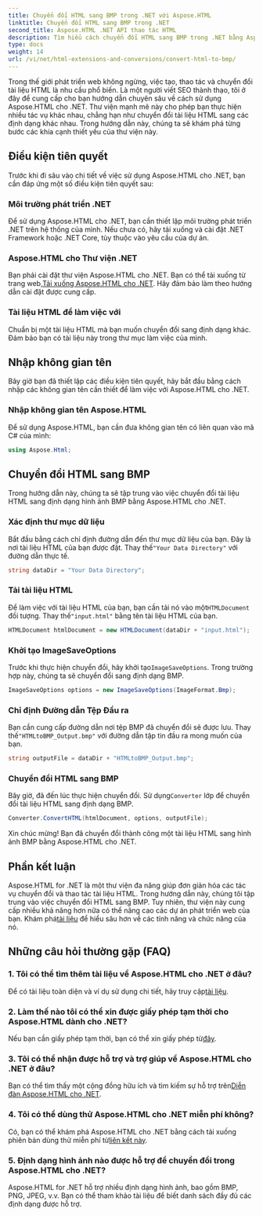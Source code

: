 ```yaml
---
title: Chuyển đổi HTML sang BMP trong .NET với Aspose.HTML
linktitle: Chuyển đổi HTML sang BMP trong .NET
second_title: Aspose.HTML .NET API thao tác HTML
description: Tìm hiểu cách chuyển đổi HTML sang BMP trong .NET bằng Aspose.HTML cho .NET. Hướng dẫn toàn diện dành cho nhà phát triển web để tận dụng Aspose.HTML cho .NET.
type: docs
weight: 14
url: /vi/net/html-extensions-and-conversions/convert-html-to-bmp/
---
```

Trong thế giới phát triển web không ngừng, việc tạo, thao tác và chuyển đổi tài liệu HTML là nhu cầu phổ biến. Là một người viết SEO thành thạo, tôi ở đây để cung cấp cho bạn hướng dẫn chuyên sâu về cách sử dụng Aspose.HTML cho .NET. Thư viện mạnh mẽ này cho phép bạn thực hiện nhiều tác vụ khác nhau, chẳng hạn như chuyển đổi tài liệu HTML sang các định dạng khác nhau. Trong hướng dẫn này, chúng ta sẽ khám phá từng bước các khía cạnh thiết yếu của thư viện này.

## Điều kiện tiên quyết

Trước khi đi sâu vào chi tiết về việc sử dụng Aspose.HTML cho .NET, bạn cần đáp ứng một số điều kiện tiên quyết sau:

### Môi trường phát triển .NET

Để sử dụng Aspose.HTML cho .NET, bạn cần thiết lập môi trường phát triển .NET trên hệ thống của mình. Nếu chưa có, hãy tải xuống và cài đặt .NET Framework hoặc .NET Core, tùy thuộc vào yêu cầu của dự án.

### Aspose.HTML cho Thư viện .NET

 Bạn phải cài đặt thư viện Aspose.HTML cho .NET. Bạn có thể tải xuống từ trang web,[Tải xuống Aspose.HTML cho .NET](https://releases.aspose.com/html/net/). Hãy đảm bảo làm theo hướng dẫn cài đặt được cung cấp.

### Tài liệu HTML để làm việc với

Chuẩn bị một tài liệu HTML mà bạn muốn chuyển đổi sang định dạng khác. Đảm bảo bạn có tài liệu này trong thư mục làm việc của mình.

## Nhập không gian tên

Bây giờ bạn đã thiết lập các điều kiện tiên quyết, hãy bắt đầu bằng cách nhập các không gian tên cần thiết để làm việc với Aspose.HTML cho .NET.

### Nhập không gian tên Aspose.HTML

Để sử dụng Aspose.HTML, bạn cần đưa không gian tên có liên quan vào mã C# của mình:

```csharp
using Aspose.Html;
```

## Chuyển đổi HTML sang BMP

Trong hướng dẫn này, chúng ta sẽ tập trung vào việc chuyển đổi tài liệu HTML sang định dạng hình ảnh BMP bằng Aspose.HTML cho .NET.

### Xác định thư mục dữ liệu

 Bắt đầu bằng cách chỉ định đường dẫn đến thư mục dữ liệu của bạn. Đây là nơi tài liệu HTML của bạn được đặt. Thay thế`"Your Data Directory"` với đường dẫn thực tế.

```csharp
string dataDir = "Your Data Directory";
```

### Tải tài liệu HTML

 Để làm việc với tài liệu HTML của bạn, bạn cần tải nó vào một`HTMLDocument` đối tượng. Thay thế`"input.html"` bằng tên tài liệu HTML của bạn.

```csharp
HTMLDocument htmlDocument = new HTMLDocument(dataDir + "input.html");
```

### Khởi tạo ImageSaveOptions

 Trước khi thực hiện chuyển đổi, hãy khởi tạo`ImageSaveOptions`. Trong trường hợp này, chúng ta sẽ chuyển đổi sang định dạng BMP.

```csharp
ImageSaveOptions options = new ImageSaveOptions(ImageFormat.Bmp);
```

### Chỉ định Đường dẫn Tệp Đầu ra

 Bạn cần cung cấp đường dẫn nơi tệp BMP đã chuyển đổi sẽ được lưu. Thay thế`"HTMLtoBMP_Output.bmp"` với đường dẫn tập tin đầu ra mong muốn của bạn.

```csharp
string outputFile = dataDir + "HTMLtoBMP_Output.bmp";
```

### Chuyển đổi HTML sang BMP

 Bây giờ, đã đến lúc thực hiện chuyển đổi. Sử dụng`Converter` lớp để chuyển đổi tài liệu HTML sang định dạng BMP.

```csharp
Converter.ConvertHTML(htmlDocument, options, outputFile);
```

Xin chúc mừng! Bạn đã chuyển đổi thành công một tài liệu HTML sang hình ảnh BMP bằng Aspose.HTML cho .NET.

## Phần kết luận

Aspose.HTML for .NET là một thư viện đa năng giúp đơn giản hóa các tác vụ chuyển đổi và thao tác tài liệu HTML. Trong hướng dẫn này, chúng tôi tập trung vào việc chuyển đổi HTML sang BMP. Tuy nhiên, thư viện này cung cấp nhiều khả năng hơn nữa có thể nâng cao các dự án phát triển web của bạn. Khám phá[tài liệu](https://reference.aspose.com/html/net/) để hiểu sâu hơn về các tính năng và chức năng của nó.

## Những câu hỏi thường gặp (FAQ)

### 1. Tôi có thể tìm thêm tài liệu về Aspose.HTML cho .NET ở đâu?

 Để có tài liệu toàn diện và ví dụ sử dụng chi tiết, hãy truy cập[tài liệu](https://reference.aspose.com/html/net/).

### 2. Làm thế nào tôi có thể xin được giấy phép tạm thời cho Aspose.HTML dành cho .NET?

Nếu bạn cần giấy phép tạm thời, bạn có thể xin giấy phép từ[đây](https://purchase.aspose.com/temporary-license/).

### 3. Tôi có thể nhận được hỗ trợ và trợ giúp về Aspose.HTML cho .NET ở đâu?

 Bạn có thể tìm thấy một cộng đồng hữu ích và tìm kiếm sự hỗ trợ trên[Diễn đàn Aspose.HTML cho .NET](https://forum.aspose.com/).

### 4. Tôi có thể dùng thử Aspose.HTML cho .NET miễn phí không?

 Có, bạn có thể khám phá Aspose.HTML cho .NET bằng cách tải xuống phiên bản dùng thử miễn phí từ[liên kết này](https://releases.aspose.com/).

### 5. Định dạng hình ảnh nào được hỗ trợ để chuyển đổi trong Aspose.HTML cho .NET?

Aspose.HTML for .NET hỗ trợ nhiều định dạng hình ảnh, bao gồm BMP, PNG, JPEG, v.v. Bạn có thể tham khảo tài liệu để biết danh sách đầy đủ các định dạng được hỗ trợ.
